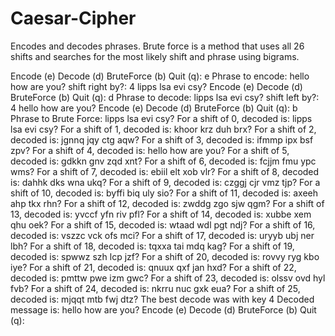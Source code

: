 # Caesar-Cipher
Encodes and decodes phrases. 
Brute force is a method that uses all 26 shifts and searches for the most likely shift and phrase using bigrams.

Encode (e) Decode (d) BruteForce (b) Quit (q): 
e
Phrase to encode: hello how are you?
shift right by?: 4
lipps lsa evi csy?
Encode (e) Decode (d) BruteForce (b) Quit (q): 
d
Phrase to decode: lipps lsa evi csy?
shift left by?: 4
hello how are you?
Encode (e) Decode (d) BruteForce (b) Quit (q): 
b
Phrase to Brute Force: lipps lsa evi csy?
For a shift of 0, decoded is:  lipps lsa evi csy?
For a shift of 1, decoded is:  khoor krz duh brx?
For a shift of 2, decoded is:  jgnnq jqy ctg aqw?
For a shift of 3, decoded is:  ifmmp ipx bsf zpv?
For a shift of 4, decoded is:  hello how are you?
For a shift of 5, decoded is:  gdkkn gnv zqd xnt?
For a shift of 6, decoded is:  fcjjm fmu ypc wms?
For a shift of 7, decoded is:  ebiil elt xob vlr?
For a shift of 8, decoded is:  dahhk dks wna ukq?
For a shift of 9, decoded is:  czggj cjr vmz tjp?
For a shift of 10, decoded is:  byffi biq uly sio?
For a shift of 11, decoded is:  axeeh ahp tkx rhn?
For a shift of 12, decoded is:  zwddg zgo sjw qgm?
For a shift of 13, decoded is:  yvccf yfn riv pfl?
For a shift of 14, decoded is:  xubbe xem qhu oek?
For a shift of 15, decoded is:  wtaad wdl pgt ndj?
For a shift of 16, decoded is:  vszzc vck ofs mci?
For a shift of 17, decoded is:  uryyb ubj ner lbh?
For a shift of 18, decoded is:  tqxxa tai mdq kag?
For a shift of 19, decoded is:  spwwz szh lcp jzf?
For a shift of 20, decoded is:  rovvy ryg kbo iye?
For a shift of 21, decoded is:  qnuux qxf jan hxd?
For a shift of 22, decoded is:  pmttw pwe izm gwc?
For a shift of 23, decoded is:  olssv ovd hyl fvb?
For a shift of 24, decoded is:  nkrru nuc gxk eua?
For a shift of 25, decoded is:  mjqqt mtb fwj dtz?
The best decode was with key 4
Decoded message is: hello how are you?
Encode (e) Decode (d) BruteForce (b) Quit (q): 
